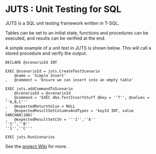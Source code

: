 # JUTS : Unit Testing for SQL

JUTS is a SQL unit testing framework written in T-SQL.

Tables can be set to an initial state, functions and procedures can be executed, and results can be verified at the end.

A simple example of a unit test in JUTS is shown below. This will call a stored procedure and verify the output.

```
DECLARE @scenarioId INT

EXEC @scenarioId = juts.CreateTestScenario
    @name = 'Simple Insert'
,   @comment = 'Ensure we can insert into an empty table'

EXEC juts.addCommandToScenario
    @scenarioId = @scenarioId
,   @command = 'EXEC dbo.TestInsertStuff @key = ''T'', @values = ''A,B,C'''
,   @expectedReturnValue = NULL
,   @expectedResultSetColumnsAndTypes = 'keyId INT, value VARCHAR(100)'
,   @expectedResultSetCSV = '''1'',''A''
''1'',''B''
''1'',''C'''

EXEC juts.RunScenarios
```

See the [project Wiki](https://github.com/clearwater-analytics/JUTS/wiki) for more.
